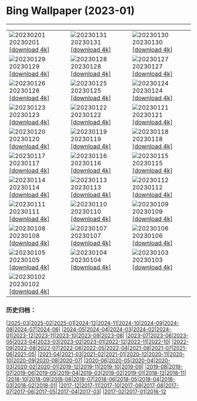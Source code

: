 # Bing Wallpaper (2023-01)
**************

<table><tr><td><img src="https://www.bing.com/th?id=OHR.SunriseCastle_EN-IN9910172594_1920x1080.jpg" alt="20230201"> 20230201 <a href="https://www.bing.com/th?id=OHR.SunriseCastle_EN-IN9910172594_UHD.jpg">[download 4k]</a></td><td><img src="https://www.bing.com/th?id=OHR.ZebraTrio_EN-IN8432077047_1920x1080.jpg" alt="20230131"> 20230131 <a href="https://www.bing.com/th?id=OHR.ZebraTrio_EN-IN8432077047_UHD.jpg">[download 4k]</a></td><td><img src="https://www.bing.com/th?id=OHR.IceSailingBalaton_EN-IN8180074749_1920x1080.jpg" alt="20230130"> 20230130 <a href="https://www.bing.com/th?id=OHR.IceSailingBalaton_EN-IN8180074749_UHD.jpg">[download 4k]</a></td></tr><tr><td><img src="https://www.bing.com/th?id=OHR.BlackbirdDay_EN-IN7823389227_1920x1080.jpg" alt="20230129"> 20230129 <a href="https://www.bing.com/th?id=OHR.BlackbirdDay_EN-IN7823389227_UHD.jpg">[download 4k]</a></td><td><img src="https://www.bing.com/th?id=OHR.BlueBahamas_EN-IN7452077068_1920x1080.jpg" alt="20230128"> 20230128 <a href="https://www.bing.com/th?id=OHR.BlueBahamas_EN-IN7452077068_UHD.jpg">[download 4k]</a></td><td><img src="https://www.bing.com/th?id=OHR.RedMangrove_EN-IN0543643621_1920x1080.jpg" alt="20230127"> 20230127 <a href="https://www.bing.com/th?id=OHR.RedMangrove_EN-IN0543643621_UHD.jpg">[download 4k]</a></td></tr><tr><td><img src="https://www.bing.com/th?id=OHR.RepublicDayIndia_EN-IN3615309458_1920x1080.jpg" alt="20230126"> 20230126 <a href="https://www.bing.com/th?id=OHR.RepublicDayIndia_EN-IN3615309458_UHD.jpg">[download 4k]</a></td><td><img src="https://www.bing.com/th?id=OHR.BirksofAberfeldy_EN-IN3525556475_1920x1080.jpg" alt="20230125"> 20230125 <a href="https://www.bing.com/th?id=OHR.BirksofAberfeldy_EN-IN3525556475_UHD.jpg">[download 4k]</a></td><td><img src="https://www.bing.com/th?id=OHR.ColleSantaLucia_EN-IN1640555463_1920x1080.jpg" alt="20230124"> 20230124 <a href="https://www.bing.com/th?id=OHR.ColleSantaLucia_EN-IN1640555463_UHD.jpg">[download 4k]</a></td></tr><tr><td><img src="https://www.bing.com/th?id=OHR.SunriseMoai_EN-IN1303011589_1920x1080.jpg" alt="20230123"> 20230123 <a href="https://www.bing.com/th?id=OHR.SunriseMoai_EN-IN1303011589_UHD.jpg">[download 4k]</a></td><td><img src="https://www.bing.com/th?id=OHR.YearRabbit_EN-IN7844719678_1920x1080.jpg" alt="20230122"> 20230122 <a href="https://www.bing.com/th?id=OHR.YearRabbit_EN-IN7844719678_UHD.jpg">[download 4k]</a></td><td><img src="https://www.bing.com/th?id=OHR.HuggingKanga_EN-IN7247049713_1920x1080.jpg" alt="20230121"> 20230121 <a href="https://www.bing.com/th?id=OHR.HuggingKanga_EN-IN7247049713_UHD.jpg">[download 4k]</a></td></tr><tr><td><img src="https://www.bing.com/th?id=OHR.FalklandKings_EN-IN5015994063_1920x1080.jpg" alt="20230120"> 20230120 <a href="https://www.bing.com/th?id=OHR.FalklandKings_EN-IN5015994063_UHD.jpg">[download 4k]</a></td><td><img src="https://www.bing.com/th?id=OHR.SFFParkCity_EN-IN4156395543_1920x1080.jpg" alt="20230119"> 20230119 <a href="https://www.bing.com/th?id=OHR.SFFParkCity_EN-IN4156395543_UHD.jpg">[download 4k]</a></td><td><img src="https://www.bing.com/th?id=OHR.WhiteSands_EN-IN3039579374_1920x1080.jpg" alt="20230118"> 20230118 <a href="https://www.bing.com/th?id=OHR.WhiteSands_EN-IN3039579374_UHD.jpg">[download 4k]</a></td></tr><tr><td><img src="https://www.bing.com/th?id=OHR.SessileOaks_EN-IN6053760695_1920x1080.jpg" alt="20230117"> 20230117 <a href="https://www.bing.com/th?id=OHR.SessileOaks_EN-IN6053760695_UHD.jpg">[download 4k]</a></td><td><img src="https://www.bing.com/th?id=OHR.FrozenBubblesAlberta_EN-IN7514803517_1920x1080.jpg" alt="20230116"> 20230116 <a href="https://www.bing.com/th?id=OHR.FrozenBubblesAlberta_EN-IN7514803517_UHD.jpg">[download 4k]</a></td><td><img src="https://www.bing.com/th?id=OHR.Turku_EN-IN9478951244_1920x1080.jpg" alt="20230115"> 20230115 <a href="https://www.bing.com/th?id=OHR.Turku_EN-IN9478951244_UHD.jpg">[download 4k]</a></td></tr><tr><td><img src="https://www.bing.com/th?id=OHR.KitesLohriIndia_EN-IN5360053667_1920x1080.jpg" alt="20230114"> 20230114 <a href="https://www.bing.com/th?id=OHR.KitesLohriIndia_EN-IN5360053667_UHD.jpg">[download 4k]</a></td><td><img src="https://www.bing.com/th?id=OHR.Pneumatocysts_EN-IN4130711464_1920x1080.jpg" alt="20230113"> 20230113 <a href="https://www.bing.com/th?id=OHR.Pneumatocysts_EN-IN4130711464_UHD.jpg">[download 4k]</a></td><td><img src="https://www.bing.com/th?id=OHR.RumeliHisari_EN-IN4199617133_1920x1080.jpg" alt="20230112"> 20230112 <a href="https://www.bing.com/th?id=OHR.RumeliHisari_EN-IN4199617133_UHD.jpg">[download 4k]</a></td></tr><tr><td><img src="https://www.bing.com/th?id=OHR.Umschreibung_EN-IN3686587993_1920x1080.jpg" alt="20230111"> 20230111 <a href="https://www.bing.com/th?id=OHR.Umschreibung_EN-IN3686587993_UHD.jpg">[download 4k]</a></td><td><img src="https://www.bing.com/th?id=OHR.HummockIce_EN-IN2980113673_1920x1080.jpg" alt="20230110"> 20230110 <a href="https://www.bing.com/th?id=OHR.HummockIce_EN-IN2980113673_UHD.jpg">[download 4k]</a></td><td><img src="https://www.bing.com/th?id=OHR.BisonWindCave_EN-IN2393478643_1920x1080.jpg" alt="20230109"> 20230109 <a href="https://www.bing.com/th?id=OHR.BisonWindCave_EN-IN2393478643_UHD.jpg">[download 4k]</a></td></tr><tr><td><img src="https://www.bing.com/th?id=OHR.Breckenridge_EN-IN1960589252_1920x1080.jpg" alt="20230108"> 20230108 <a href="https://www.bing.com/th?id=OHR.Breckenridge_EN-IN1960589252_UHD.jpg">[download 4k]</a></td><td><img src="https://www.bing.com/th?id=OHR.Mohair_EN-IN1427350845_1920x1080.jpg" alt="20230107"> 20230107 <a href="https://www.bing.com/th?id=OHR.Mohair_EN-IN1427350845_UHD.jpg">[download 4k]</a></td><td><img src="https://www.bing.com/th?id=OHR.BlackFell_EN-IN0276461423_1920x1080.jpg" alt="20230106"> 20230106 <a href="https://www.bing.com/th?id=OHR.BlackFell_EN-IN0276461423_UHD.jpg">[download 4k]</a></td></tr><tr><td><img src="https://www.bing.com/th?id=OHR.HIISSF_EN-IN9821449952_1920x1080.jpg" alt="20230105"> 20230105 <a href="https://www.bing.com/th?id=OHR.HIISSF_EN-IN9821449952_UHD.jpg">[download 4k]</a></td><td><img src="https://www.bing.com/th?id=OHR.Perihelion_EN-IN9134939468_1920x1080.jpg" alt="20230104"> 20230104 <a href="https://www.bing.com/th?id=OHR.Perihelion_EN-IN9134939468_UHD.jpg">[download 4k]</a></td><td><img src="https://www.bing.com/th?id=OHR.SandhillSleeping_EN-IN8423459941_1920x1080.jpg" alt="20230103"> 20230103 <a href="https://www.bing.com/th?id=OHR.SandhillSleeping_EN-IN8423459941_UHD.jpg">[download 4k]</a></td></tr><tr><td><img src="https://www.bing.com/th?id=OHR.HohenzollernBurg_EN-IN6368229470_1920x1080.jpg" alt="20230102"> 20230102 <a href="https://www.bing.com/th?id=OHR.HohenzollernBurg_EN-IN6368229470_UHD.jpg">[download 4k]</a></td><td></td><td></td></tr></table>

### 历史归档：

|[2025-03](/../2025-03/2025-03.md)|[2025-02](/../2025-02/2025-02.md)|[2025-01](/../2025-01/2025-01.md)|[2024-12](/../2024-12/2024-12.md)|[2024-11](/../2024-11/2024-11.md)|[2024-10](/../2024-10/2024-10.md)|[2024-09](/../2024-09/2024-09.md)|[2024-08](/../2024-08/2024-08.md)|[2024-07](/../2024-07/2024-07.md)|[2024-06](/../2024-06/2024-06.md)|
|[2024-05](/../2024-05/2024-05.md)|[2024-04](/../2024-04/2024-04.md)|[2024-03](/../2024-03/2024-03.md)|[2024-02](/../2024-02/2024-02.md)|[2024-01](/../2024-01/2024-01.md)|[2023-12](/../2023-12/2023-12.md)|[2023-11](/../2023-11/2023-11.md)|[2023-10](/../2023-10/2023-10.md)|[2023-09](/../2023-09/2023-09.md)|[2023-08](/../2023-08/2023-08.md)|
|[2023-07](/../2023-07/2023-07.md)|[2023-06](/../2023-06/2023-06.md)|[2023-05](/../2023-05/2023-05.md)|[2023-04](/../2023-04/2023-04.md)|[2023-03](/../2023-03/2023-03.md)|[2023-02](/../2023-02/2023-02.md)|[2023-01](/2023-01.md)|[2022-12](/../2022-12/2022-12.md)|[2022-11](/../2022-11/2022-11.md)|[2022-10](/../2022-10/2022-10.md)|
|[2022-09](/../2022-09/2022-09.md)|[2022-08](/../2022-08/2022-08.md)|[2022-07](/../2022-07/2022-07.md)|[2022-06](/../2022-06/2022-06.md)|[2022-05](/../2022-05/2022-05.md)|[2022-04](/../2022-04/2022-04.md)|[2021-08](/../2021-08/2021-08.md)|[2021-07](/../2021-07/2021-07.md)|[2021-06](/../2021-06/2021-06.md)|[2021-05](/../2021-05/2021-05.md)|
|[2021-04](/../2021-04/2021-04.md)|[2021-03](/../2021-03/2021-03.md)|[2021-02](/../2021-02/2021-02.md)|[2021-01](/../2021-01/2021-01.md)|[2020-12](/../2020-12/2020-12.md)|[2020-11](/../2020-11/2020-11.md)|[2020-10](/../2020-10/2020-10.md)|[2020-09](/../2020-09/2020-09.md)|[2020-08](/../2020-08/2020-08.md)|[2020-07](/../2020-07/2020-07.md)|
|[2020-06](/../2020-06/2020-06.md)|[2020-05](/../2020-05/2020-05.md)|[2020-04](/../2020-04/2020-04.md)|[2020-03](/../2020-03/2020-03.md)|[2020-02](/../2020-02/2020-02.md)|[2020-01](/../2020-01/2020-01.md)|[2019-12](/../2019-12/2019-12.md)|[2019-11](/../2019-11/2019-11.md)|[2019-10](/../2019-10/2019-10.md)|[2019-09](/../2019-09/2019-09.md)|
|[2019-08](/../2019-08/2019-08.md)|[2019-07](/../2019-07/2019-07.md)|[2019-06](/../2019-06/2019-06.md)|[2019-05](/../2019-05/2019-05.md)|[2019-04](/../2019-04/2019-04.md)|[2019-03](/../2019-03/2019-03.md)|[2019-02](/../2019-02/2019-02.md)|[2019-01](/../2019-01/2019-01.md)|[2018-12](/../2018-12/2018-12.md)|[2018-11](/../2018-11/2018-11.md)|
|[2018-10](/../2018-10/2018-10.md)|[2018-09](/../2018-09/2018-09.md)|[2018-08](/../2018-08/2018-08.md)|[2018-07](/../2018-07/2018-07.md)|[2018-06](/../2018-06/2018-06.md)|[2018-05](/../2018-05/2018-05.md)|[2018-04](/../2018-04/2018-04.md)|[2018-03](/../2018-03/2018-03.md)|[2018-02](/../2018-02/2018-02.md)|[2018-01](/../2018-01/2018-01.md)|
|[2017-12](/../2017-12/2017-12.md)|[2017-11](/../2017-11/2017-11.md)|[2017-10](/../2017-10/2017-10.md)|[2017-09](/../2017-09/2017-09.md)|[2017-08](/../2017-08/2017-08.md)|[2017-07](/../2017-07/2017-07.md)|[2017-06](/../2017-06/2017-06.md)|[2017-05](/../2017-05/2017-05.md)|[2017-04](/../2017-04/2017-04.md)|[2017-03](/../2017-03/2017-03.md)|
|[2017-02](/../2017-02/2017-02.md)|[2017-01](/../2017-01/2017-01.md)|[2016-12](/../2016-12/2016-12.md)